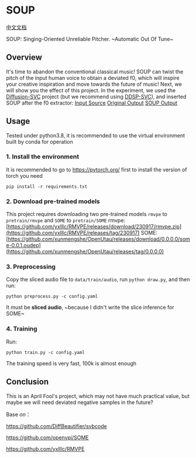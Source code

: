# SOUP
[中文文档](README_cn.md)

SOUP: Singing-Oriented Unreliable Pitcher.
~Automatic Out Of Tune~
## Overview
It's time to abandon the conventional classical music! SOUP can twist the pitch of the input human voice to obtain a deviated f0, which will inspire your creative inspiration and move towards the future of music!
Next, we will show you the effect of this project. In the experiment, we used the [Diffusion-SVC](https://github.com/CNChTu/Diffusion-SVC) project (but we recommend using [DDSP-SVC](https://github.com/yxlllc/DDSP-SVC)), and inserted SOUP after the f0 extractor:
[Input Source](source/2018000728.wav)
[Original Output](source/test03292215.wav)
[SOUP Output](source/test03292215_SOUP.wav)
## Usage
Tested under python3.8, it is recommended to use the virtual environment built by conda for operation
### 1. Install the environment
It is recommended to go to https://pytorch.org/ first to install the version of torch you need
```
pip install -r requirements.txt
```
### 2. Download pre-trained models
This project requires downloading two pre-trained models `rmvpe` to `pretrain/rmvpe` and `SOME` to `pretrain/SOME`
rmvpe: [https://github.com/yxlllc/RMVPE/releases/download/230917/rmvpe.zip](https://github.com/yxlllc/RMVPE/releases/tag/230917)
SOME: [https://github.com/xunmengshe/OpenUtau/releases/download/0.0.0.0/some-0.0.1.oudep](https://github.com/xunmengshe/OpenUtau/releases/tag/0.0.0.0)
### 3. Preprocessing
Copy the sliced audio file to `data/train/audio`, run `python draw.py`, and then run:
```
python preprocess.py -c config.yaml
```
It must be **sliced audio**, ~because I didn't write the slice inference for SOME~
### 4. Training
Run:
```
python train.py -c config.yaml
```
The training speed is very fast, 100k is almost enough
## Conclusion
This is an April Fool's project, which may not have much practical value, but maybe we will need deviated negative samples in the future?

Base on：

https://github.com/DiffBeautifier/svbcode

https://github.com/openvpi/SOME

https://github.com/yxlllc/RMVPE
